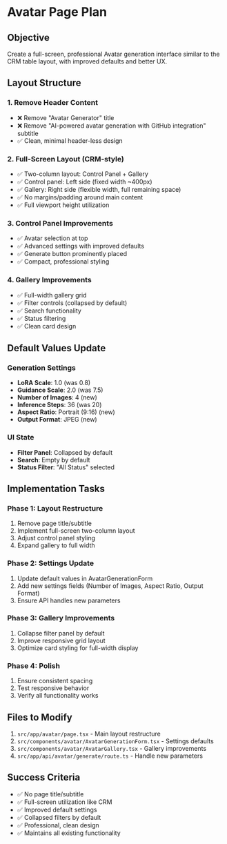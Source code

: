 # Avatar Page Plan

## Objective
Create a full-screen, professional Avatar generation interface similar to the CRM table layout, with improved defaults and better UX.

## Layout Structure

### 1. Remove Header Content
- ❌ Remove "Avatar Generator" title
- ❌ Remove "AI-powered avatar generation with GitHub integration" subtitle
- ✅ Clean, minimal header-less design

### 2. Full-Screen Layout (CRM-style)
- ✅ Two-column layout: Control Panel + Gallery
- ✅ Control panel: Left side (fixed width ~400px)
- ✅ Gallery: Right side (flexible width, full remaining space)
- ✅ No margins/padding around main content
- ✅ Full viewport height utilization

### 3. Control Panel Improvements
- ✅ Avatar selection at top
- ✅ Advanced settings with improved defaults
- ✅ Generate button prominently placed
- ✅ Compact, professional styling

### 4. Gallery Improvements
- ✅ Full-width gallery grid
- ✅ Filter controls (collapsed by default)
- ✅ Search functionality
- ✅ Status filtering
- ✅ Clean card design

## Default Values Update

### Generation Settings
- **LoRA Scale**: 1.0 (was 0.8)
- **Guidance Scale**: 2.0 (was 7.5)
- **Number of Images**: 4 (new)
- **Inference Steps**: 36 (was 20)
- **Aspect Ratio**: Portrait (9:16) (new)
- **Output Format**: JPEG (new)

### UI State
- **Filter Panel**: Collapsed by default
- **Search**: Empty by default
- **Status Filter**: "All Status" selected

## Implementation Tasks

### Phase 1: Layout Restructure
1. Remove page title/subtitle
2. Implement full-screen two-column layout
3. Adjust control panel styling
4. Expand gallery to full width

### Phase 2: Settings Update
1. Update default values in AvatarGenerationForm
2. Add new settings fields (Number of Images, Aspect Ratio, Output Format)
3. Ensure API handles new parameters

### Phase 3: Gallery Improvements
1. Collapse filter panel by default
2. Improve responsive grid layout
3. Optimize card styling for full-width display

### Phase 4: Polish
1. Ensure consistent spacing
2. Test responsive behavior
3. Verify all functionality works

## Files to Modify

1. `src/app/avatar/page.tsx` - Main layout restructure
2. `src/components/avatar/AvatarGenerationForm.tsx` - Settings defaults
3. `src/components/avatar/AvatarGallery.tsx` - Gallery improvements
4. `src/app/api/avatar/generate/route.ts` - Handle new parameters

## Success Criteria

- ✅ No page title/subtitle
- ✅ Full-screen utilization like CRM
- ✅ Improved default settings
- ✅ Collapsed filters by default
- ✅ Professional, clean design
- ✅ Maintains all existing functionality 